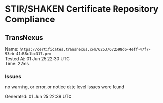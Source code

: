 # STIR/SHAKEN Certificate Repository Compliance

## TransNexus

Name: `https://certificates.transnexus.com/625J/672598d6-4eff-47f7-93eb-41d38c1bc317.pem`\
Tested At: 01 Jun 25 22:30 UTC\
Time: 22ms

### Issues

no warning, or error, or notice date level issues were found

Generated: 01 Jun 25 22:39 UTC